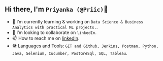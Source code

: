 ## Hi there, I'm `Priyanka (@Priic)`👋

- 🔭 I’m currently learning & working on `Data Science & Business Analytics with practical ML projects.`.
- 👯 I’m looking to collaborate on `linkedIn`.
- 📫 How to reach me on [linkedIn](https://www.linkedin.com/in/priyankanigam/).
- 🛠️ Languages and Tools: `GIT and Github, Jenkins, Postman, Python, Java, Selenium, Cucumber, PostGreSql, SQL, Tableau`.
